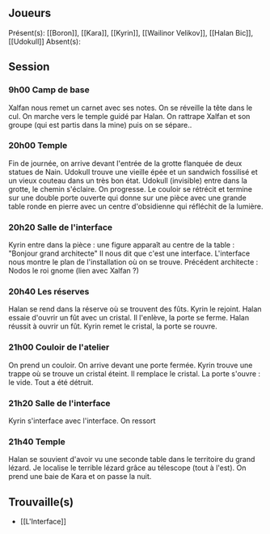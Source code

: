 ## Joueurs
Présent(s): [[Boron]], [[Kara]], [[Kyrin]], [[Wailinor Velikov]], [[Halan Bic]], [[Udokull]]
Absent(s):

## Session

### 9h00 Camp de base
Xalfan nous remet un carnet avec ses notes.
On se réveille la tête dans le cul.
On marche vers le temple guidé par Halan. On rattrape Xalfan et son groupe (qui est partis dans la mine) puis on se sépare..
### 20h00 Temple 
Fin de journée, on arrive devant l'entrée de la grotte flanquée de deux statues de Nain. Udokull trouve une vieille épée et un sandwich fossilisé et un vieux couteau dans un très bon état.
Udokull (invisible) entre dans la grotte, le chemin s'éclaire. On progresse. Le couloir se rétrécit et termine sur une double porte ouverte qui donne sur une pièce avec une grande table ronde en pierre avec un centre d'obsidienne qui réfléchit de la lumière.
### 20h20 Salle de l'interface
Kyrin entre dans la pièce : une figure apparaît au centre de la table : "Bonjour grand architecte"
Il nous dit que c'est une interface.
L'interface nous montre le plan de l'installation où on se trouve.
Précédent architecte : Nodos le roi gnome (lien avec Xalfan ?)
### 20h40 Les réserves
Halan se rend dans la réserve où se trouvent des fûts. Kyrin le rejoint.
Halan essaie d'ouvrir un fût avec un cristal. Il l'enlève, la porte se ferme.
Halan réussit à ouvrir un fût. Kyrin remet le cristal, la porte se rouvre. 
### 21h00 Couloir de l'atelier
On prend un couloir. On arrive devant une porte fermée. Kyrin trouve une trappe où se trouve un cristal éteint. Il remplace le cristal. La porte s'ouvre : le vide. Tout a été détruit. 
### 21h20 Salle de l'interface
Kyrin s'interface avec l'interface.
On ressort
### 21h40 Temple 
Halan se souvient d'avoir vu une seconde table dans le territoire du grand lézard. Je localise le terrible lézard grâce au télescope (tout à l'est).
On prend une baie de Kara et on passe la nuit.

## Trouvaille(s)
 * [[L'Interface]]
